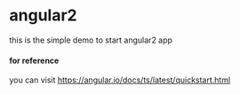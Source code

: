 # angular2
this is the simple demo to start angular2 app
#### for reference
you can visit https://angular.io/docs/ts/latest/quickstart.html
